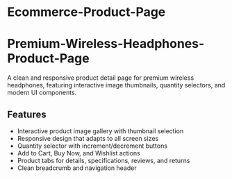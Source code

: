 # Ecommerce-Product-Page
# Premium-Wireless-Headphones-Product-Page

A clean and responsive product detail page for premium wireless headphones, featuring interactive image thumbnails, quantity selectors, and modern UI components.

## Features

- Interactive product image gallery with thumbnail selection  
- Responsive design that adapts to all screen sizes  
- Quantity selector with increment/decrement buttons  
- Add to Cart, Buy Now, and Wishlist actions  
- Product tabs for details, specifications, reviews, and returns  
- Clean breadcrumb and navigation header  
